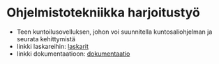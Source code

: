 # Ohjelmistotekniikka harjoitustyö
- Teen kuntoilusovelluksen, johon voi suunnitella kuntosaliohjelman ja seurata kehittymistä
- linkki laskareihin: [laskarit](https://github.com/anjovir/ot-harjoitustyo/tree/main/laskarit)
- linkki dokumentaatioon: [dokumentaatio](https://github.com/anjovir/ot-harjoitustyo/tree/main/dokumentaatio)
